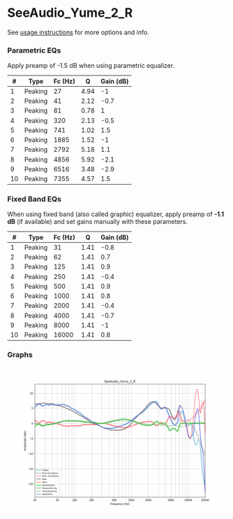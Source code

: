 # SeeAudio_Yume_2_R
See [usage instructions](https://github.com/jaakkopasanen/AutoEq#usage) for more options and info.

### Parametric EQs
Apply preamp of -1.5 dB when using parametric equalizer.

|   # | Type    |   Fc (Hz) |    Q |   Gain (dB) |
|-----|---------|-----------|------|-------------|
|   1 | Peaking |        27 | 4.94 |        -1   |
|   2 | Peaking |        41 | 2.12 |        -0.7 |
|   3 | Peaking |        81 | 0.78 |         1   |
|   4 | Peaking |       320 | 2.13 |        -0.5 |
|   5 | Peaking |       741 | 1.02 |         1.5 |
|   6 | Peaking |      1885 | 1.52 |        -1   |
|   7 | Peaking |      2792 | 5.18 |         1.1 |
|   8 | Peaking |      4856 | 5.92 |        -2.1 |
|   9 | Peaking |      6516 | 3.48 |        -2.9 |
|  10 | Peaking |      7355 | 4.57 |         1.5 |

### Fixed Band EQs
When using fixed band (also called graphic) equalizer, apply preamp of **-1.1 dB** (if available) and set gains manually with these parameters.

|   # | Type    |   Fc (Hz) |    Q |   Gain (dB) |
|-----|---------|-----------|------|-------------|
|   1 | Peaking |        31 | 1.41 |        -0.8 |
|   2 | Peaking |        62 | 1.41 |         0.7 |
|   3 | Peaking |       125 | 1.41 |         0.9 |
|   4 | Peaking |       250 | 1.41 |        -0.4 |
|   5 | Peaking |       500 | 1.41 |         0.9 |
|   6 | Peaking |      1000 | 1.41 |         0.8 |
|   7 | Peaking |      2000 | 1.41 |        -0.4 |
|   8 | Peaking |      4000 | 1.41 |        -0.7 |
|   9 | Peaking |      8000 | 1.41 |        -1   |
|  10 | Peaking |     16000 | 1.41 |         0.8 |

### Graphs
![](./SeeAudio_Yume_2_R.png)
